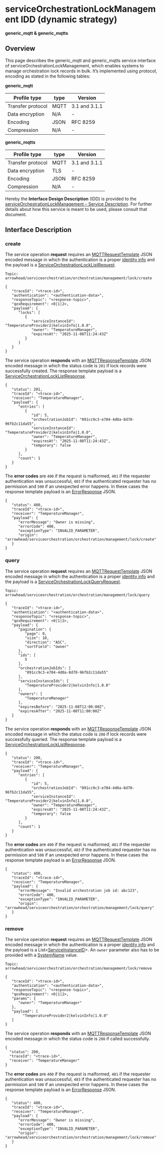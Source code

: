 # serviceOrchestrationLockManagement IDD (dynamic strategy)
**generic_mqtt & generic_mqtts**

## Overview

This page describes the generic_mqtt and generic_mqtts service interface of serviceOrchestrationLockManagement, which enables systems to manage orchestration lock records in bulk. It’s implemented using protocol, encoding as stated in the following tables:

**generic_mqtt**

Profile type | type | Version
--- | --- | ---
Transfer protocol | MQTT | 3.1 and 3.1.1
Data encryption | N/A | -
Encoding | JSON | RFC 8259
Compression | N/A | -

**generic_mqtts**

Profile type | type | Version
--- | --- | ---
Transfer protocol | MQTT | 3.1 and 3.1.1
Data encryption | TLS | -
Encoding | JSON | RFC 8259
Compression | N/A | -

Hereby the **Interface Design Description** (IDD) is provided to the [serviceOrchestrationLockManagement – Service Description](../../assets/sd/5_0_0/service-orchestration-lock-management_sd.pdf). For further details about how this service is meant to be used, please consult that document.

## Interface Description

### create

The service operation **request** requires an [MQTTRequestTemplate](../data-models/mqtt-request-template.md) JSON encoded message in which the authentication is a proper [identity info](../../api/authentication_policy.md/#mqtt) and the payload is a [ServiceOrchestrationLockListRequest](../data-models/service-orchestration-lock-list-request.md). 

```
Topic: arrowhead/serviceorchestration/orchestration/management/lock/create

{
   "traceId": "<trace-id>",
   "authentication": "<authentication-data>",
   "responseTopic": "<response-topic>",
   "qosRequirement": <0|1|2>,
   "payload": {
      "locks": [
         {
            "serviceInstanceId": "TemperatureProvider2|kelvinInfo|1.0.0",
            "owner": "TemperatureManager",
            "expiresAt": "2025-11-08T11:24:43Z"
         }
      ]
   }
}
```

The service operation **responds** with an [MQTTResponseTemplate](../data-models/mqtt-response-template.md) JSON encoded message in which the status code is `201` if lock records were successfully created. The response template payload is a [ServiceOrchestrationLockListResponse](../data-models/service-orchestration-lock-list-response.md).

```
{
   "status": 201,
   "traceId": "<trace-id>",
   "receiver": "TemperatureManager",
   "payload": {
      "entries": [
         {
            "id": 5,
            "orchestrationJobId": "091cc9c3-e704-4d0a-8d70-96fb2c11da55",
            "serviceInstanceId": "TemperatureProvider2|kelvinInfo|1.0.0",
            "owner": "TemperatureManager",
            "expiresAt": "2025-11-08T11:24:43Z",
            "temporary": false
         }
      ],
      "count": 1
   }
}
```

The **error codes** are `400` if the request is malformed, `401` if the requester authentication was unsuccessful, `403` if the authenticated requester has no permission and `500` if an unexpected error happens. In these cases the response template payload is an [ErrorResponse](../data-models/error-response.md) JSON.

```
{
   "status": 400,
   "traceId": "<trace-id>",
   "receiver": "TemperatureManager",
   "payload": {
      "errorMessage": "Owner is missing",
      "errorCode": 400,
      "exceptionType": "INVALID_PARAMETER",
      "origin": "arrowhead/serviceorchestration/orchestration/management/lock/create"
   }
}
```

### query

The service operation **request** requires an [MQTTRequestTemplate](../data-models/mqtt-request-template.md) JSON encoded message in which the authentication is a proper [identity info](../../api/authentication_policy.md/#mqtt) and the payload is a [ServiceOrchestrationLockQueryRequest](../data-models/service-orchestration-lock-query-request.md). 

```
Topic: arrowhead/serviceorchestration/orchestration/management/lock/query

{
   "traceId": "<trace-id>",
   "authentication": "<authentication-data>",
   "responseTopic": "<response-topic>",
   "qosRequirement": <0|1|2>,
   "payload": {
      "pagination": {
         "page": 0,
         "size": 10,
         "direction": "ASC",
         "sortField": "owner"
      },
      "ids": [
         5
      ],
      "orchestrationJobIds": [
         "091cc9c3-e704-4d0a-8d70-96fb2c11da55"
      ],
      "serviceInstanceIds": [
         "TemperatureProvider2|kelvinInfo|1.0.0"
      ],
      "owners": [
         "TemperatureManager"
      ],
      "expiresBefore": "2025-11-08T12:00:00Z",
      "expiresAfter": "2025-11-08T11:00:00Z"
   }
}
```

The service operation **responds** with an [MQTTResponseTemplate](../data-models/mqtt-response-template.md) JSON encoded message in which the status code is `200` if lock records were successfully queried. The response template payload is a [ServiceOrchestrationLockListResponse](../data-models/service-orchestration-lock-list-response.md).

```
{
   "status": 200,
   "traceId": "<trace-id>",
   "receiver": "TemperatureManager",
   "payload": {
      "entries": [
         {
            "id": 5,
            "orchestrationJobId": "091cc9c3-e704-4d0a-8d70-96fb2c11da55",
            "serviceInstanceId": "TemperatureProvider2|kelvinInfo|1.0.0",
            "owner": "TemperatureManager",
            "expiresAt": "2025-11-08T11:24:43Z",
            "temporary": false
         }
      ],
      "count": 1
   }
}
```

The **error codes** are `400` if the request is malformed, `401` if the requester authentication was unsuccessful, `403` if the authenticated requester has no permission and `500` if an unexpected error happens. In these cases the response template payload is an [ErrorResponse](../data-models/error-response.md) JSON.

```
{
   "status": 400,
   "traceId": "<trace-id>",
   "receiver": "TemperatureManager",
   "payload": {
      "errorMessage": "Invalid orchestration job id: abc123",
      "errorCode": 400,
      "exceptionType": "INVALID_PARAMETER",
      "origin": "arrowhead/serviceorchestration/orchestration/management/lock/query"
   }
}
```

### remove

The service operation **request** requires an [MQTTRequestTemplate](../data-models/mqtt-request-template.md) JSON encoded message in which the authentication is a proper [identity info](../../api/authentication_policy.md/#mqtt) and the payload is a List<[ServiceInstanceID](../primitives.md#serviceinstanceid)>. An `owner` parameter also has to be provided with a [SystemName](../primitives.md#systemname) value.

```
Topic: arrowhead/serviceorchestration/orchestration/management/lock/remove

{
   "traceId": "<trace-id>",
   "authentication": "<authentication-data>",
   "responseTopic": "<response-topic>",
   "qosRequirement": <0|1|2>,
   "params": {
      "owner": "TemperatureManager"
   },
   "payload": [
        "TemperatureProvider2|kelvinInfo|1.0.0"
   ]
}
```

The service operation **responds** with an [MQTTResponseTemplate](../data-models/mqtt-response-template.md) JSON encoded message in which the status code is `200` if called successfully. 

```
{
  "status": 200,
  "traceId": "<trace-id>",
  "receiver": "TemperatureManager"
}
```

The **error codes** are `400` if the request is malformed, `401` if the requester authentication was unsuccessful, `403` if the authenticated requester has no permission and `500` if an unexpected error happens. In these cases the response template payload is an [ErrorResponse](../data-models/error-response.md) JSON.

```
{
   "status": 400,
   "traceId": "<trace-id>",
   "receiver": "TemperatureManager",
   "payload": {
      "errorMessage": "Owner is missing",
      "errorCode": 400,
      "exceptionType": "INVALID_PARAMETER",
      "origin": "arrowhead/serviceorchestration/orchestration/management/lock/remove"
   }
}
```